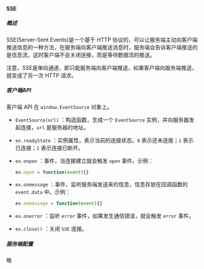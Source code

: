 #### SSE

##### 概述

SSE(Server-Sent Events)是一个基于 HTTP 协议的，可以让服务端主动向客户端推送信息的一种方法，在服务端向客户端推送消息时，服务端会告诉客户端推送的是信息流，这时客户端不会关闭连接，而是等待数据流的推送。

注意，SSE是单向通道，即只能服务端向客户端推送，如果客户端向服务端推送，就变成了另一次 HTTP 请求。

##### 客户端API

客户端 API 在 `window.EventSource` 对象上。

- `EventSource(url)` ：构造函数，生成一个 `EventSource` 实例，并向服务器发起连接，`url` 是服务器的地址。

- `ex.readyState` ：实例属性，表示当前的连接状态。`0` 表示还未连接；`1` 表示已连接；`2` 表示连接已断开。

- `ex.onpen` ：事件，当连接建立就会触发 `open` 事件。示例：

  ```javascript
  ex.open = function(event){}
  ```

- `ex.onmessage` ：事件，监听服务端发送来的信息，信息存放在回调函数的 `event.data` 中。示例：

  ```javascript
  ex.onmessage = function(event){}
  ```

- `ex.onerror` ：监听 `error` 事件，如果发生通信错误，就会触发 `error` 事件。

- `ex.close()` ：关闭 `SSE` 连接。

##### 服务端配置

略